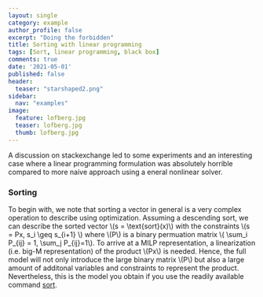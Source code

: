 ```yaml
---
layout: single
category: example
author_profile: false
excerpt: "Doing the forbidden"
title: Sorting with linear programming
tags: [Sort, linear programming, black box]
comments: true
date: '2021-05-01'
published: false
header:
  teaser: "starshaped2.png"
sidebar:
  nav: "examples"
image:
  feature: lofberg.jpg
  teaser: lofberg.jpg
  thumb: lofberg.jpg
---
```


A discussion on stackexchange led to some experiments and an interesting case where a linear programming formulation was absolutely horrible compared to more naive approach using a eneral nonlinear solver.

### Sorting

To begin with, we note that sorting a vector in general is a very complex operation to describe using optimization. Assuming a descending sort, we can describe the sorted vector \\(s = \text{sort}(x)\\) with the constraints \\(s = Px, s_i \geq s_{i+1} \\) where \\(P\\) is a binary permuation matrix \\( \sum_i P_{ij} = 1, \sum_j P_{ij}=1\\). To arrive at a MILP representation, a linearization (i.e. big-M representation) of the product \\(Px\\) is needed. Hence, the full model will not only introduce the large binary matrix \\(P\\) but also a large amount of additonal variables and constraints to represent the product. Nevertheless, this is the model you obtain if you use the readily available command [sort](/command/sort).

